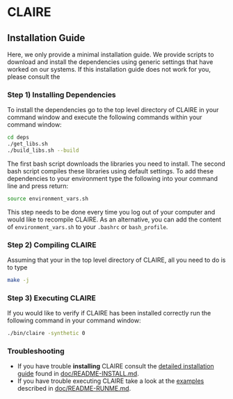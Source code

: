 # CLAIRE

## Installation Guide

Here, we only provide a minimal installation guide. We provide scripts to download and install the dependencies using generic settings that have worked on our systems. If this installation guide does not work for you, please consult the

### Step 1) Installing Dependencies

To install the dependencies go to the top level directory of CLAIRE in your command window and execute the following commands within your command window:

```bash
cd deps
./get_libs.sh
./build_libs.sh --build
```

The first bash script downloads the libraries you need to install. The second bash script compiles these libraries using default settings. To add these dependencies to your environment type the following into your command line and press return:

```bash
source environment_vars.sh
```

This step needs to be done every time you log out of your computer and would like to recompile CLAIRE. As an alternative, you can add the content of `environment_vars.sh` to your `.bashrc` or `bash_profile`.

### Step 2) Compiling CLAIRE

Assuming that your in the top level directory of CLAIRE, all you need to do is to type

```bash
make -j
```

### Step 3) Executing CLAIRE

If you would like to verify if CLAIRE has been installed correctly run the following command in your command window:

```bash
./bin/claire -synthetic 0
```


### Troubleshooting

* If you have trouble **installing** CLAIRE consult the [detailed installation guide](doc/README-INSTALL.md) found in [doc/README-INSTALL.md](doc/README-INSTALL.md).
* If you have trouble executing CLAIRE take a look at the [examples](doc/README-RUNME.md) described in [doc/README-RUNME.md](doc/README-RUNME.md). 
